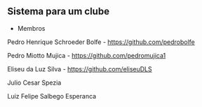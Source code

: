 ## Sistema para um clube

- Membros

Pedro Henrique Schroeder Bolfe - https://github.com/pedrobolfe

Pedro Miotto Mujica - https://github.com/pedromujica1

Eliseu da Luz Silva - https://github.com/eliseuDLS

Julio Cesar Spezia

Luiz Felipe Salbego Esperanca
